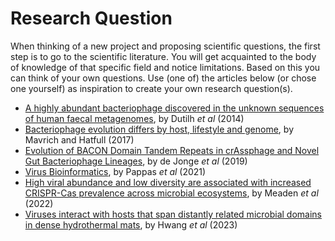 # Research Question

When thinking of a new project and proposing scientific questions, the first step is to go to the scientific literature. You will get acquainted to the body of knowledge of that specific field and notice limitations. Based on this you can think of your own questions. Use (one of) the articles below (or chose one yourself) as inspiration to create your own research question(s).

- [A highly abundant bacteriophage discovered in the unknown sequences of human faecal metagenomes](https://www.nature.com/articles/ncomms5498), by Dutilh *et al* (2014)
- [Bacteriophage evolution differs by host, lifestyle and genome](https://www.nature.com/articles/nmicrobiol2017112), by Mavrich and Hatfull (2017)
- [Evolution of BACON Domain Tandem Repeats in crAssphage and Novel Gut Bacteriophage Lineages](https://www.mdpi.com/1999-4915/11/12/1085), by de Jonge *et al* (2019)
- [Virus Bioinformatics](https://www.sciencedirect.com/science/article/abs/pii/B9780128145159000345), by Pappas *et al* (2021)
- [High viral abundance and low diversity are associated with increased CRISPR-Cas prevalence across microbial ecosystems](https://www.sciencedirect.com/science/article/pii/S0960982221014615), by Meaden *et al* (2022)
- [Viruses interact with hosts that span distantly related microbial domains in dense hydrothermal mats](https://www.nature.com/articles/s41564-023-01347-5), by Hwang *et al* (2023)
